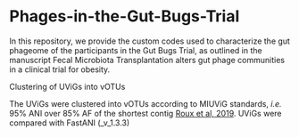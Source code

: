 # Phages-in-the-Gut-Bugs-Trial

In this repository, we provide the custom codes used to characterize the gut phageome of the participants in the Gut Bugs Trial, as outlined in the manuscript Fecal Microbiota Transplantation alters gut phage communities in a clinical trial for obesity. 

Clustering of UViGs into vOTUs

The UViGs were clustered into vOTUs according to MIUViG standards, _i.e._ 95% ANI over 85% AF of the shortest contig [Roux et al, 2019](url). UViGs were compared with FastANI (_v_1.3.3)

